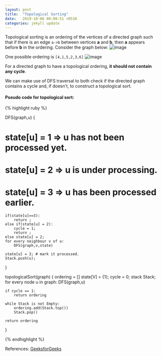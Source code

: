 ```yaml
---
layout: post
title:  "Topological Sorting"
date:   2019-10-06 00:00:51 +0530
categories: jekyll update
---
```


Topological sorting is an ordering of the vertices of a directed graph such that if there is an edge `a->b` between vertices **a** and **b**, then **a** appears before **b** in the ordering. Consider the graph below:
![image](https://user-images.githubusercontent.com/41137582/66259366-d2a74400-e7cd-11e9-9ed0-65cf70b03a97.png)

One possible ordering is `[4,1,5,2,3,6]`
![image](https://user-images.githubusercontent.com/41137582/66259518-8ceb7b00-e7cf-11e9-9ade-17e7d9a53cbb.png)

For a directed graph to have a topological ordering, **it should not contain any cycle**.

We can make use of DFS traversal to both check if the directed graph contains a cycle and, if doesn't, to construct a topological sort.

#### Pseudo code for topological sort:

{% highlight ruby %}

DFS(graph,u)
{
# state[u] = 1 => u has not been processed yet.
# state[u] = 2 => u is under processing.
# state[u] = 3 => u has been processed earlier.
	if(state[u]==3):
		return ;
	else if(state[u] = 2):
		cycle = 1;
		return ;
	else state[u] = 2;
	for every neighbour v of u:
		DFS(graph,v,state)
	
	state[u] = 3; # mark it processed.
	Stack.push(u);
}

topologicalSort(graph)
{
	ordering = []
	state[V] = {1};
	cycle = 0;
	stack Stack;
	for every node u in graph:
		DFS(graph,u)
		
	if cycle == 1:
		return ordering
	
	while Stack is not Empty:
		ordering.add(Stack.top())
		Stack.pop()
	
	return ordering
}

{% endhighlight %}

References: [GeeksforGeeks][gfg]

[gfg]: https://www.geeksforgeeks.org/topological-sorting/

